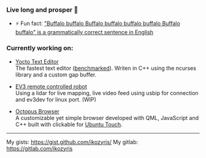 ### Live long and prosper 🖖
- ⚡ Fun fact:  ["Buffalo buffalo Buffalo buffalo buffalo buffalo Buffalo buffalo" is a grammatically correct sentence in English](https://en.wikipedia.org/wiki/Buffalo_buffalo_Buffalo_buffalo_buffalo_buffalo_Buffalo_buffalo)

### Currently working on:
- [Yocto Text Editor](https://github.com/ikozyris/yocto) <br>
  The fastest text editor ([benchmarked](https://github.com/ikozyris/yocto/wiki/Performance-&-Benchmarks)). Writen in C++ using the ncurses library and a custom gap buffer.

- [EV3 remote controlled robot](https://github.com/ikozyris/rplidar-ev3) <br>
  Using a lidar for live mapping, live video feed using usbip for connection and ev3dev for linux port. (WIP)

- [Octopus Browser](https://gitlab.com/ikozyris/octobrowser) <br>
  A customizable yet simple browser developed with QML, JavaScript and C++ built with clickable for [Ubuntu Touch](https://ubuntu-touch.io).

----
My gists: https://gist.github.com/ikozyris/
My gitlab: https://gitlab.com/ikozyris
